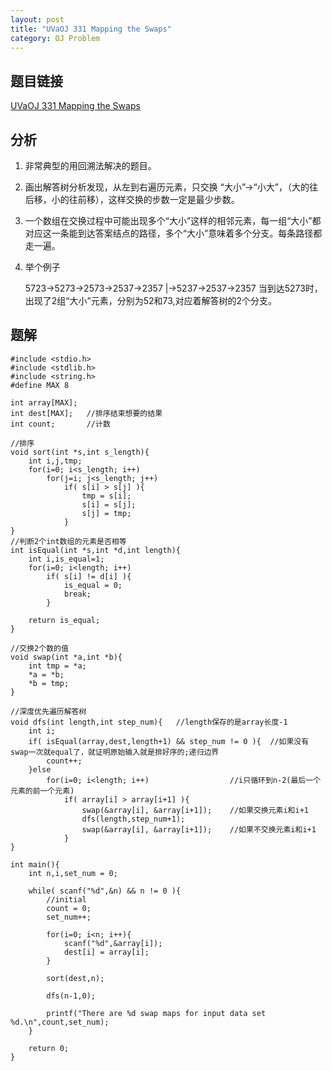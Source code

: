 ```yaml
---
layout: post
title: "UVaOJ 331 Mapping the Swaps"
category: OJ Problem
---
```


## 题目链接

[UVaOJ 331 Mapping the Swaps](http://uva.onlinejudge.org/index.php?option=com_onlinejudge&Itemid=8&category=108&page=show_problem&problem=267)

## 分析

1. 非常典型的用回溯法解决的题目。

2. 画出解答树分析发现，从左到右遍历元素，只交换 “大小”->“小大”，（大的往后移，小的往前移），这样交换的步数一定是最少步数。

3. 一个数组在交换过程中可能出现多个“大小”这样的相邻元素，每一组“大小”都对应这一条能到达答案结点的路径，多个“大小”意味着多个分支。每条路径都走一遍。

4. 举个例子

    5723->5273->2573->2537->2357
       |->5237->2537->2357
当到达5273时，出现了2组“大小”元素，分别为52和73,对应着解答树的2个分支。

## 题解

    #include <stdio.h>
    #include <stdlib.h>
    #include <string.h>
    #define MAX 8

    int array[MAX];
    int dest[MAX];   //排序结束想要的结果
    int count;       //计数

    //排序
    void sort(int *s,int s_length){  
        int i,j,tmp;
        for(i=0; i<s_length; i++)
            for(j=i; j<s_length; j++)
                if( s[i] > s[j] ){
                    tmp = s[i];
                    s[i] = s[j];
                    s[j] = tmp;
                }
    }
    //判断2个int数组的元素是否相等
    int isEqual(int *s,int *d,int length){  
        int i,is_equal=1;
        for(i=0; i<length; i++)
            if( s[i] != d[i] ){ 
                is_equal = 0;
                break;
            }

        return is_equal;
    }

    //交换2个数的值
    void swap(int *a,int *b){
        int tmp = *a;
        *a = *b;
        *b = tmp;
    }

    //深度优先遍历解答树
    void dfs(int length,int step_num){   //length保存的是array长度-1  
        int i;
        if( isEqual(array,dest,length+1) && step_num != 0 ){  //如果没有swap一次就equal了，就证明原始输入就是排好序的;递归边界
            count++;
        }else
            for(i=0; i<length; i++)                  //i只循环到n-2(最后一个元素的前一个元素)
                if( array[i] > array[i+1] ){
                    swap(&array[i], &array[i+1]);    //如果交换元素i和i+1
                    dfs(length,step_num+1);
                    swap(&array[i], &array[i+1]);    //如果不交换元素i和i+1
                }
    }

    int main(){
        int n,i,set_num = 0;
    
        while( scanf("%d",&n) && n != 0 ){  
            //initial
            count = 0;
            set_num++;

            for(i=0; i<n; i++){  
                scanf("%d",&array[i]);
                dest[i] = array[i];
            }

            sort(dest,n);

            dfs(n-1,0);

            printf("There are %d swap maps for input data set %d.\n",count,set_num);
        }

        return 0;
    }

